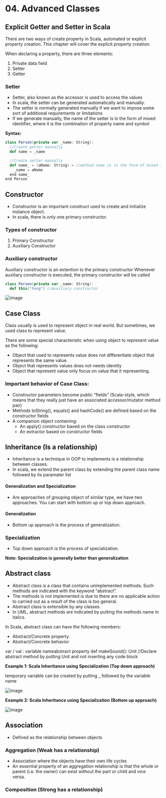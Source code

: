 # 04. Advanced Classes

## Explicit Getter and Setter in Scala
There are two ways of create property in Scala, automated or explicit property creation. This chapter will cover the explicit property creation.

When declaring a property, there are three elements:
1. Private data field
2. Setter
3. Getter

### Setter
- Setter, also known as the accessor is used to access the values
- In scala, the setter can be generated automatically and manually.
- The setter is normally generated manually if we want to impose some sort of additional requirements or limitations
- If we generate manually, the name of the setter is in the form of mixed identifier, where it is the combination of property name and symbol

**Syntax:**

```scala
class Person(private var _name: String):
  //Create getter manually
  def name = _name

  //Create setter manually
  def name_ = (aName: String) = //method name is in the form of mixed identifier
    _name = aName
  end name_
end Person
```

## Constructor
- Constructor is an important construct used to create and initialize instance object.
- In scala, there is only one primary constructor.

### Types of constructor
1. Primary Constructor
2. Auxiliary Constructor
   
### Auxiliary constructor
Auxiliary constructor is an extention to the primary constructor
Whenever auxiliary constructor is executed, the primary constructor will be called

```scala
class Person(private var _name: String):
  def this("Fong") //Auxiliary constructor
```

![image](https://github.com/user-attachments/assets/7846d8f6-1f9c-4751-8b80-938fceade2e9)

## Case Class
Class usually is used to represent object in real world. But sometimes, we used class to represent value. 

There are some special characteristic when using object to represent value as the following:
- Object that used to represents value does not differentiate object that represents the same value.
- Object that represents values does not needs identity
- Object that represent value only focus on value that it representing.

### Important behavior of Case Class:
- Constructor parameters become public “fields” (Scala-style, which means that they really just have an associated accessor/mutator method pair)
- Methods toString(), equals() and hashCode() are defined based on the constructor fields
- A companion object containing:
  - An apply() constructor based on the class constructor
  - An extractor based on constructor fields



## Inheritance (Is a relationship)
- Inheritance is a technique in OOP to implements is a relationship between classes.
- In scala, we extend the parent class by extending the parent class name followed by its paramater list

#### Generalization and Specialization
- Are approaches of grouping object of similar type, we have two approaches. You can start with bottom up or top down approach.

#### Generalization
- Bottom up approach is the process of generalization. 

### Specialization
- Top down approach is the process of specialization. 

**Note: Specialization is generally better than generalization**

## Abstract class
- Abstract class is a class that contains unimplemented methods. Such methods are indicated with the keyword “abstract”.
- The methods is not implemented is due to there are no applicable action to carried out as a result of the class is too general.
- Abstract class is extensible by any classes.
- In UML, abstract methods are indicated by putting the methods name in italics.

In Scala, abstract class can have the following members:
- Abstract/Concrete property
- Abstract/Concrete behavior

var / val : variable nameabstract property
def makeSound(): Unit //Declare abstract method by putting Unit and not inserting any code block

**Example 1: Scala Inheritance using Specialization (Top down approach)**

temporary variable can be created by putting _ followed by the variable name

![image](https://github.com/user-attachments/assets/7c438d92-0e38-48d8-b353-e7b37e64b785)

**Example 2: Scala Inheritance using Specialization (Bottom up approach)**

![image](https://github.com/user-attachments/assets/c53a99be-5f7f-44f8-9948-05febc040d89)

## Association
- Defined as the relationship between objects

### Aggregation (Weak has a relationship)
- Association where the objects have their own life cycles
- An essential property of an aggregation relationship is that the whole or parent (i.e. the owner) can exist without the part or child and vice versa.  



### Composition (Strong has a relationship)






